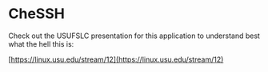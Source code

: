 # CheSSH

Check out the USUFSLC presentation for this application to understand best what the hell this is:

[https://linux.usu.edu/stream/12](https://linux.usu.edu/stream/12)
